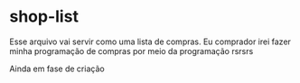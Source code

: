 # shop-list

Esse arquivo vai servir como uma lista de compras. Eu comprador irei fazer minha programação de compras por meio da programação rsrsrs

Ainda em fase de criação
